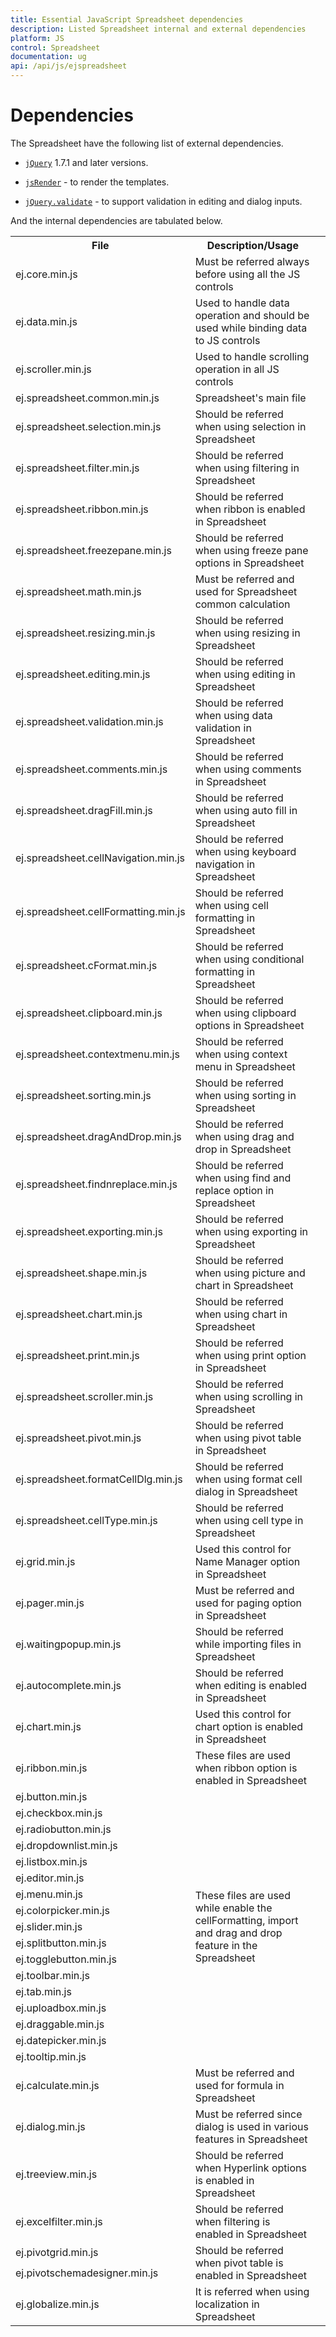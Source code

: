```yaml
---
title: Essential JavaScript Spreadsheet dependencies
description: Listed Spreadsheet internal and external dependencies
platform: JS
control: Spreadsheet
documentation: ug
api: /api/js/ejspreadsheet
---
```

# Dependencies

The Spreadsheet have the following list of external dependencies.

* [`jQuery`](http://jquery.com "jQuery") 1.7.1 and later versions.

* [`jsRender`](https://github.com/borismoore/jsrender "jsRender") - to render the templates.

* [`jQuery.validate`](https://github.com/jzaefferer/jquery-validation "jQuery.validate") - to support validation in editing and dialog inputs.


And the internal dependencies are tabulated below.

<table>
    <tr>
        <th>
            File
        </th>
        <th>
            Description/Usage
        </th>
    </tr>
    <tr>
        <td>
            ej.core.min.js
        </td>
        <td>
            Must be referred always before using all the JS controls
        </td>
    </tr>
    <tr>
        <td>
            ej.data.min.js
        </td>
        <td>
            Used to handle data operation and should be used while binding data to JS controls
        </td>
    </tr>
    <tr>
        <td>
            ej.scroller.min.js
        </td>
        <td>
            Used to handle scrolling operation in all JS controls
        </td>
    </tr>
    <tr>
        <td>
            ej.spreadsheet.common.min.js
        </td>
        <td>
            Spreadsheet's main file
        </td>
    </tr>
    <tr>
        <td>
            ej.spreadsheet.selection.min.js
        </td>
        <td>
            Should be referred when using selection in Spreadsheet
        </td>
    </tr>
    <tr>
        <td>
            ej.spreadsheet.filter.min.js
        </td>
        <td>
            Should be referred when using filtering in Spreadsheet
        </td>
    </tr>
    <tr>
        <td>
            ej.spreadsheet.ribbon.min.js
        </td>
        <td>
            Should be referred when ribbon is enabled in Spreadsheet
        </td>
    </tr>
    <tr>
        <td>
            ej.spreadsheet.freezepane.min.js
        </td>
        <td>
            Should be referred when using freeze pane options in Spreadsheet
        </td>
    </tr>
    <tr>
        <td>
            ej.spreadsheet.math.min.js
        </td>
        <td>
            Must be referred and used for Spreadsheet common calculation
        </td>
    </tr>
    <tr>
        <td>
            ej.spreadsheet.resizing.min.js
        </td>
        <td>
            Should be referred when using resizing in Spreadsheet
        </td>
    </tr>
    <tr>
        <td>
            ej.spreadsheet.editing.min.js
        </td>
        <td>
            Should be referred when using editing in Spreadsheet
        </td>
    </tr>
    <tr>
        <td>
            ej.spreadsheet.validation.min.js
        </td>
        <td>
            Should be referred when using data validation in Spreadsheet
        </td>
    </tr>
    <tr>
        <td>
            ej.spreadsheet.comments.min.js
        </td>
        <td>
            Should be referred when using comments in Spreadsheet
        </td>
    </tr>
    <tr>
        <td>
            ej.spreadsheet.dragFill.min.js
        </td>
        <td>
            Should be referred when using auto fill in Spreadsheet
        </td>
    </tr>
    <tr>
        <td>
            ej.spreadsheet.cellNavigation.min.js
        </td>
        <td>
            Should be referred when using keyboard navigation in Spreadsheet
        </td>
    </tr>
    <tr>
        <td>
            ej.spreadsheet.cellFormatting.min.js
        </td>
        <td>
            Should be referred when using cell formatting in Spreadsheet
        </td>
    </tr>
    <tr>
        <td>
            ej.spreadsheet.cFormat.min.js
        </td>
        <td>
            Should be referred when using conditional formatting in Spreadsheet
        </td>
    </tr>
    <tr>
        <td>
            ej.spreadsheet.clipboard.min.js
        </td>
        <td>
            Should be referred when using clipboard options in Spreadsheet
        </td>
    </tr>
    <tr>
        <td>
            ej.spreadsheet.contextmenu.min.js
        </td>
        <td>
            Should be referred when using context menu in Spreadsheet
        </td>
    </tr>
    <tr>
        <td>
            ej.spreadsheet.sorting.min.js
        </td>
        <td>
            Should be referred when using sorting in Spreadsheet
        </td>
    </tr>
    <tr>
        <td>
            ej.spreadsheet.dragAndDrop.min.js
        </td>
        <td>
            Should be referred when using drag and drop in Spreadsheet
        </td>
    </tr>
    <tr>
        <td>
            ej.spreadsheet.findnreplace.min.js
        </td>
        <td>
            Should be referred when using find and replace option in Spreadsheet
        </td>
    </tr>
    <tr>
        <td>
            ej.spreadsheet.exporting.min.js
        </td>
        <td>
            Should be referred when using exporting in Spreadsheet
        </td>
    </tr>
    <tr>
        <td>
            ej.spreadsheet.shape.min.js
        </td>
        <td>
            Should be referred when using picture and chart in Spreadsheet
        </td>
    </tr>
    <tr>
        <td>
            ej.spreadsheet.chart.min.js
        </td>
        <td>
            Should be referred when using chart in Spreadsheet
        </td>
    </tr>
    <tr>
        <td>
            ej.spreadsheet.print.min.js
        </td>
        <td>
            Should be referred when using print option in Spreadsheet
        </td>
    </tr>
    <tr>
        <td>
            ej.spreadsheet.scroller.min.js
        </td>
        <td>
            Should be referred when using scrolling in Spreadsheet
        </td>
    </tr>
    <tr>
        <td>
            ej.spreadsheet.pivot.min.js
        </td>
        <td>
            Should be referred when using pivot table in Spreadsheet
        </td>
    </tr>
    <tr>
        <td>
            ej.spreadsheet.formatCellDlg.min.js
        </td>
        <td>
            Should be referred when using format cell dialog in Spreadsheet
        </td>
    </tr>
    <tr>
        <td>
            ej.spreadsheet.cellType.min.js
        </td>
        <td>
            Should be referred when using cell type in Spreadsheet
        </td>
    </tr>
    <tr>
        <td>
            ej.grid.min.js
        </td>
        <td>
            Used this control for Name Manager option in Spreadsheet
        </td>
    </tr>
    <tr>
        <td>
            ej.pager.min.js
        </td>
        <td>
            Must be referred and used for paging option in Spreadsheet
        </td>
    </tr>
    <tr>
        <td>
            ej.waitingpopup.min.js
        </td>
        <td>
            Should be referred while importing files in Spreadsheet
        </td>
    </tr>
    <tr>
        <td>
            ej.autocomplete.min.js
        </td>
        <td>
            Should be referred when editing is enabled in Spreadsheet
        </td>
    </tr>
    <tr>
        <td>
            ej.chart.min.js
        </td>
        <td>
            Used this control for chart option is enabled in Spreadsheet
        </td>
    </tr>
    <tr>
        <td>
            ej.ribbon.min.js
        </td>
        <td>
            These files are used when ribbon option is enabled in Spreadsheet
        </td>
    </tr>
    <tr>
        <td>
            ej.button.min.js
        </td>
        <td rowspan="17">
            These files are used while enable the cellFormatting, import and drag and drop feature in the Spreadsheet
        </td>
    </tr>
    <tr>
        <td>
            ej.checkbox.min.js
        </td>
    </tr>
    <tr>
        <td>
            ej.radiobutton.min.js
        </td>
    </tr>
    <tr>
        <td>
            ej.dropdownlist.min.js
        </td>
    </tr>
    <tr>
        <td>
            ej.listbox.min.js
        </td>
    </tr>
    <tr>
        <td>
            ej.editor.min.js
        </td>
    </tr>
    <tr>
        <td>
            ej.menu.min.js
        </td>
    </tr>
    <tr>
        <td>
            ej.colorpicker.min.js
        </td>
    </tr>
    <tr>
        <td>
            ej.slider.min.js
        </td>
    </tr>
    <tr>
        <td>
            ej.splitbutton.min.js
        </td>
    </tr>
    <tr>
        <td>
            ej.togglebutton.min.js
        </td>
    </tr>
    <tr>
        <td>
            ej.toolbar.min.js
        </td>
    </tr>
    <tr>
        <td>
            ej.tab.min.js
        </td>
    </tr>
    <tr>
        <td>
            ej.uploadbox.min.js
        </td>
    </tr>
    <tr>
        <td>
            ej.draggable.min.js
        </td>
    </tr>
    <tr>
        <td>
            ej.datepicker.min.js
        </td>
    </tr>
    <tr>
        <td>
            ej.tooltip.min.js
        </td>
        <td>
        </td>
    </tr>
    <tr>
        <td>
            ej.calculate.min.js
        </td>
        <td>
            Must be referred and used for formula in Spreadsheet
        </td>
    </tr>
    <tr>
        <td>
            ej.dialog.min.js
        </td>
        <td>
            Must be referred since dialog is used in various features in Spreadsheet
        </td>
    </tr>
    <tr>
        <td>
            ej.treeview.min.js
        </td>
        <td>
            Should be referred when Hyperlink options is enabled in Spreadsheet
        </td>
    </tr>
    <tr>
        <td>
            ej.excelfilter.min.js
        </td>
        <td>
            Should be referred when filtering is enabled in Spreadsheet
        </td>
    </tr>
    <tr>
        <td>
            ej.pivotgrid.min.js
        </td>
        <td rowspan="2">
            Should be referred when pivot table is enabled in Spreadsheet
        </td>
    </tr>
    <tr>
        <td>
            ej.pivotschemadesigner.min.js
        </td>              
    </tr>
    <tr>
        <td>
            ej.globalize.min.js
        </td>
        <td>
            It is referred when using localization in Spreadsheet
        </td>        
    </tr>
</table>
